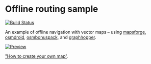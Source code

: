 # Offline routing sample

[![Build Status](https://travis-ci.org/lassana/offline-routing-sample.svg?branch=master)](https://travis-ci.org/lassana/offline-routing-sample)

An example of offline navigation with vector maps – using [mapsforge](https://github.com/mapsforge/mapsforge), [osmdroid](https://github.com/osmdroid/osmdroid), [osmbonuspack](https://github.com/MKergall/osmbonuspack), and [graphhopper](https://github.com/graphhopper/graphhopper/).

[![Preview](https://github.com/lassana/offline-routing-sample/raw/master/media/2015-06-16_13-05-52.gif)](https://github.com/lassana/offline-routing-sample/raw/v1/media/2015-06-16_13-05-52.mp4)

["How to create your own map"](map/cyprus).
